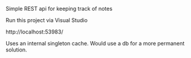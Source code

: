 ﻿Simple REST api for keeping track of notes

Run this project via Visual Studio

http://localhost:53983/

Uses an internal singleton cache. Would use a db for a more permanent solution.
